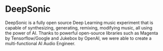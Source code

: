 # DeepSonic
DeepSonic is a fully open source Deep Learning music experiment that is capable of synthesizing, generating, remixing, modifying music, all using the power of AI. Thanks to powerful open-source libraries such as Magenta by Tensorflow/Google and Jukebox by OpenAI, we were able to create a multi-functional AI Audio Engineer. 
